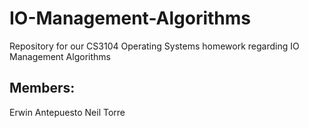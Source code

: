 # IO-Management-Algorithms

Repository for our CS3104 Operating Systems homework regarding IO Management Algorithms

## Members:
Erwin Antepuesto
Neil Torre
